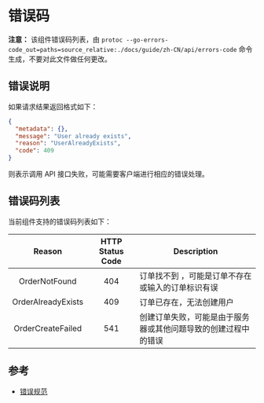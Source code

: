 # 错误码

**注意：** 该组件错误码列表，由 `protoc --go-errors-code_out=paths=source_relative:./docs/guide/zh-CN/api/errors-code` 命令生成，不要对此文件做任何更改。

## 错误说明

如果请求结果返回格式如下：
```json
{
  "metadata": {},
  "message": "User already exists",
  "reason": "UserAlreadyExists",
  "code": 409
}
```

则表示调用 API 接口失败，可能需要客户端进行相应的错误处理。

## 错误码列表

当前组件支持的错误码列表如下：

| Reason | HTTP Status Code | Description |
| :----: | :--------------: | ----------- |
| OrderNotFound | 404 |  订单找不到 ，可能是订单不存在或输入的订单标识有误 |
| OrderAlreadyExists | 409 |  订单已存在，无法创建用户 |
| OrderCreateFailed | 541 |  创建订单失败，可能是由于服务器或其他问题导致的创建过程中的错误 |

## 参考

- [错误规范](https://github.com/superproj/zero/blob/master/docs/devel/zh-CN/conversions/errors.md)

